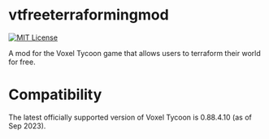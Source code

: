 # vtfreeterraformingmod
[![MIT License](https://img.shields.io/badge/License-MIT-green.svg)](https://choosealicense.com/licenses/mit/)

A mod for the Voxel Tycoon game that allows users to terraform their world for free.

# Compatibility
The latest officially supported version of Voxel Tycoon is 0.88.4.10 (as of Sep 2023).
